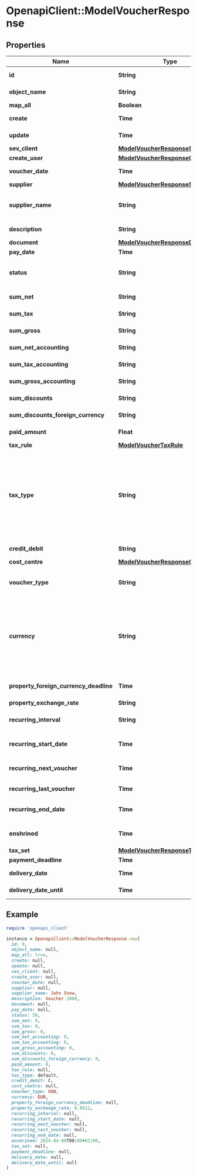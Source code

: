 # OpenapiClient::ModelVoucherResponse

## Properties

| Name | Type | Description | Notes |
| ---- | ---- | ----------- | ----- |
| **id** | **String** | The voucher id | [optional][readonly] |
| **object_name** | **String** | The voucher object name | [optional][readonly] |
| **map_all** | **Boolean** |  | [optional] |
| **create** | **Time** | Date of voucher creation | [optional][readonly] |
| **update** | **Time** | Date of last voucher update | [optional][readonly] |
| **sev_client** | [**ModelVoucherResponseSevClient**](ModelVoucherResponseSevClient.md) |  | [optional] |
| **create_user** | [**ModelVoucherResponseCreateUser**](ModelVoucherResponseCreateUser.md) |  | [optional] |
| **voucher_date** | **Time** | Needs to be provided as timestamp or dd.mm.yyyy | [optional] |
| **supplier** | [**ModelVoucherResponseSupplier**](ModelVoucherResponseSupplier.md) |  | [optional] |
| **supplier_name** | **String** | The supplier name.&lt;br&gt;       The value you provide here will determine what supplier name is shown for the voucher in case you did not provide a supplier. | [optional] |
| **description** | **String** | The description of the voucher. Essentially the voucher number. | [optional] |
| **document** | [**ModelVoucherResponseDocument**](ModelVoucherResponseDocument.md) |  | [optional] |
| **pay_date** | **Time** | Needs to be timestamp or dd.mm.yyyy | [optional] |
| **status** | **String** | Please have a look in       &lt;a href&#x3D;&#39;#tag/Voucher/Types-and-status-of-vouchers&#39;&gt;status of vouchers&lt;/a&gt;      to see what the different status codes mean | [optional] |
| **sum_net** | **String** | Net sum of the voucher | [optional][readonly] |
| **sum_tax** | **String** | Tax sum of the voucher | [optional][readonly] |
| **sum_gross** | **String** | Gross sum of the voucher | [optional][readonly] |
| **sum_net_accounting** | **String** | Net accounting sum of the voucher. Is usually the same as sumNet | [optional][readonly] |
| **sum_tax_accounting** | **String** | Tax accounting sum of the voucher. Is usually the same as sumTax | [optional][readonly] |
| **sum_gross_accounting** | **String** | Gross accounting sum of the voucher. Is usually the same as sumGross | [optional][readonly] |
| **sum_discounts** | **String** | Sum of all discounts in the voucher | [optional][readonly] |
| **sum_discounts_foreign_currency** | **String** | Discounts sum of the voucher in the foreign currency | [optional][readonly] |
| **paid_amount** | **Float** | Amount which has already been paid for this voucher by the customer | [optional][readonly] |
| **tax_rule** | [**ModelVoucherTaxRule**](ModelVoucherTaxRule.md) |  | [optional] |
| **tax_type** | **String** | **Use this in sevdesk-Update 1.0 (instead of taxRule).**  Tax type of the voucher. There are four tax types: 1. default - Umsatzsteuer ausweisen 2. eu - Steuerfreie innergemeinschaftliche Lieferung (Europäische Union) 3. noteu - Steuerschuldnerschaft des Leistungsempfängers (außerhalb EU, z. B. Schweiz) 4. custom - Using custom tax set 5. ss - Not subject to VAT according to §19 1 UStG Tax rates are heavily connected to the tax type used. | [optional] |
| **credit_debit** | **String** | Defines if your voucher is a credit (C) or debit (D) | [optional] |
| **cost_centre** | [**ModelVoucherResponseCostCentre**](ModelVoucherResponseCostCentre.md) |  | [optional] |
| **voucher_type** | **String** | Type of the voucher. For more information on the different types, check       &lt;a href&#x3D;&#39;#tag/Voucher/Types-and-status-of-vouchers&#39;&gt;this&lt;/a&gt;   | [optional] |
| **currency** | **String** | specifies which currency the voucher should have. Attention: If the currency differs from the default currency stored in the account, then either the \&quot;propertyForeignCurrencyDeadline\&quot; or \&quot;propertyExchangeRate\&quot; parameter must be specified. If both parameters are specified, then the \&quot;propertyForeignCurrencyDeadline\&quot; parameter is preferred | [optional] |
| **property_foreign_currency_deadline** | **Time** | Defines the exchange rate day and and then the exchange rate is set from sevdesk. Needs to be provided as timestamp or dd.mm.yyyy | [optional] |
| **property_exchange_rate** | **String** | Defines the exchange rate | [optional] |
| **recurring_interval** | **String** | The DateInterval in which recurring vouchers are generated.&lt;br&gt;       Necessary attribute for all recurring vouchers. | [optional] |
| **recurring_start_date** | **Time** | The date when the recurring vouchers start being generated.&lt;br&gt;       Necessary attribute for all recurring vouchers. | [optional] |
| **recurring_next_voucher** | **Time** | The date when the next voucher should be generated.&lt;br&gt;       Necessary attribute for all recurring vouchers. | [optional] |
| **recurring_last_voucher** | **Time** | The date when the last voucher was generated. | [optional] |
| **recurring_end_date** | **Time** | The date when the recurring vouchers end being generated.&lt;br&gt;      Necessary attribute for all recurring vouchers. | [optional] |
| **enshrined** | **Time** | Enshrined vouchers cannot be changed. Can only be set via [Voucher/{voucherId}/enshrine](#tag/Voucher/operation/voucherEnshrine). This operation cannot be undone. | [optional][readonly] |
| **tax_set** | [**ModelVoucherResponseTaxSet**](ModelVoucherResponseTaxSet.md) |  | [optional] |
| **payment_deadline** | **Time** | Payment deadline of the voucher. | [optional] |
| **delivery_date** | **Time** | Needs to be provided as timestamp or dd.mm.yyyy | [optional] |
| **delivery_date_until** | **Time** | Needs to be provided as timestamp or dd.mm.yyyy | [optional] |

## Example

```ruby
require 'openapi_client'

instance = OpenapiClient::ModelVoucherResponse.new(
  id: 0,
  object_name: null,
  map_all: true,
  create: null,
  update: null,
  sev_client: null,
  create_user: null,
  voucher_date: null,
  supplier: null,
  supplier_name: John Snow,
  description: Voucher-1000,
  document: null,
  pay_date: null,
  status: 50,
  sum_net: 0,
  sum_tax: 0,
  sum_gross: 0,
  sum_net_accounting: 0,
  sum_tax_accounting: 0,
  sum_gross_accounting: 0,
  sum_discounts: 0,
  sum_discounts_foreign_currency: 0,
  paid_amount: 0,
  tax_rule: null,
  tax_type: default,
  credit_debit: C,
  cost_centre: null,
  voucher_type: VOU,
  currency: EUR,
  property_foreign_currency_deadline: null,
  property_exchange_rate: 0.8912,
  recurring_interval: null,
  recurring_start_date: null,
  recurring_next_voucher: null,
  recurring_last_voucher: null,
  recurring_end_date: null,
  enshrined: 2024-04-08T00:00+02:00,
  tax_set: null,
  payment_deadline: null,
  delivery_date: null,
  delivery_date_until: null
)
```

